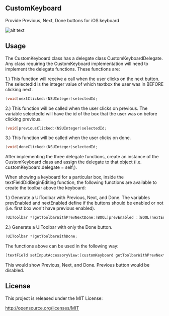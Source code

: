 ## CustomKeyboard

Provide Previous, Next, Done buttons for iOS keyboard

![alt text](https://raw.github.com/kalvish21/CustomKeyboard/master/images/upload.png "")

## Usage

The CustomKeyboard class has a delegate class CustomKeyboardDelegate. Any class requiring the CustomKeyboard implementation will need to implement the delegate functions. These functions are:

1.) This function will receive a call when the user clicks on the next button. The selectedId is the integer value of which textbox the user was in BEFORE clicking next.

```objective-c
(void)nextClicked:(NSUInteger)selectedId;
```

2.) This function will be called when the user clicks on previous. The variable selectedId will have the id of the box that the user was on before clicking previous.

```objective-c
(void)previousClicked:(NSUInteger)selectedId;
```

3.) This function will be called when the user clicks on done.

```objective-c
(void)doneClicked:(NSUInteger)selectedId;
```


After implementing the three delegate functions, create an instance of the CustomKeyboard class and assign the delegate to that object (i.e. customKeyboard.delegate = self;).

When showing a keyboard for a particular box, inside the textFieldDidBeginEditing function, the following functions are available to create the toolbar above the keyboard:

1.) Generate a UIToolbar with Previous, Next, and Done. The variables prevEnabled and nextEnabled define if the buttons should be enabled or not (i.e. first box won't have previous enabled).

```objective-c
(UIToolbar *)getToolbarWithPrevNextDone:(BOOL)prevEnabled :(BOOL)nextEnabled;
```

2.) Generate a UIToolbar with only the Done button.

```objective-c
(UIToolbar *)getToolbarWithDone;
```
	

The functions above can be used in the following way:

```objective-c
[textField setInputAccessoryView:[customKeyboard getToolbarWithPrevNextDone:FALSE :TRUE]];
```

This would show Previous, Next, and Done. Previous button would be disabled.


## License

This project is released under the MIT License:

http://opensource.org/licenses/MIT
